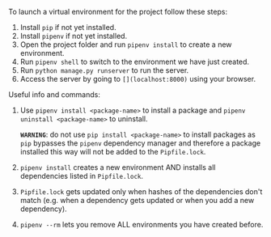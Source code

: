 To launch a virtual environment for the project follow these steps:

1. Install `pip` if not yet installed.
2. Install `pipenv` if not yet installed.
3. Open the project folder and run `pipenv install` to create a new environment.
4. Run `pipenv shell` to switch to the environment we have just created.
5. Run `python manage.py runserver` to run the  server.
6. Access the server by going to `[](localhost:8000)` using your browser.

Useful info and commands:
1.  Use `pipenv install <package-name>` to install a package
    and `pipenv uninstall <package-name>` to uninstall.

    **`WARNING`**: do not use `pip install <package-name>` to install packages as `pip` bypasses the `pipenv` dependency manager and therefore a package installed this way will not be added to the `Pipfile.lock`.

2. `pipenv install` creates a new environment AND installs all dependencies listed in `Pipfile.lock`.
3. `Pipfile.lock` gets updated only when hashes of the dependencies don't match (e.g. when a dependency gets updated or when you add a new dependency).
4. `pipenv --rm` lets you remove ALL environments you have created before.

